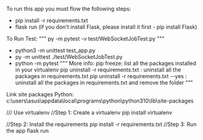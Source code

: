To run this app you must flow the following steps:

- pip install -r requirements.txt
- flask run (if you don't install Flask, please install it first - pip install Flask)

To Run Test:
"""
py -m pytest -v test/WebSocketJobTest.py
"""

- python3 -m unittest test_app.py
- py -m unittest ./test/WebSocketJobTest.py
- python -m pytest
  """
  More info:
  pip freeze: list all the packages installed in your virtualenv
  pip uninstall -r requirements.txt : uninstall all the packages in requirements.txt
  pip uninstall -r requirements.txt --yes : uninstall all the packages in requirements.txt and remove the folder
  """

Link site packages Python: c:\users\asus\appdata\local\programs\python\python310\lib\site-packages

/// Use virtualenv
//Step 1: Create a virtualenv
pip install virtualenv

//Step 2: Install the requirements
pip install -r requirements.txt
//Step 3: Run the app
flask run
